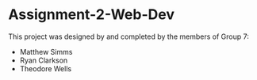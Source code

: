 # Assignment-2-Web-Dev

This project was designed by and completed by the members of Group 7:

- Matthew Simms
- Ryan Clarkson
- Theodore Wells
